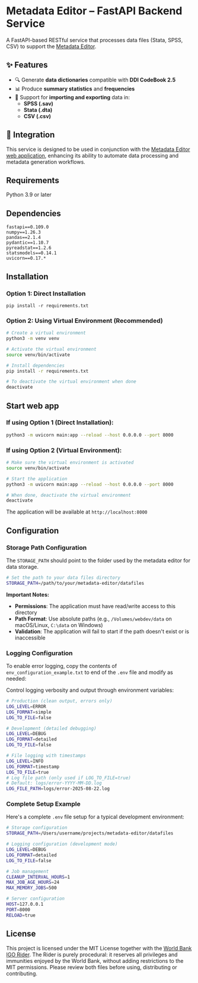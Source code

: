 # Metadata Editor – FastAPI Backend Service

A FastAPI-based RESTful service that processes data files (Stata, SPSS, CSV) to support the [Metadata Editor](https://github.com/worldbank/metadata-editor).

## ✨ Features

- 🔍 Generate **data dictionaries** compatible with **DDI CodeBook 2.5**
- 📊 Produce **summary statistics** and **frequencies**
- 🔄 Support for **importing and exporting** data in:
  - **SPSS (.sav)**
  - **Stata (.dta)**
  - **CSV (.csv)**

## 🔗 Integration

This service is designed to be used in conjunction with the [Metadata Editor web application](https://github.com/worldbank/metadata-editor), enhancing its ability to automate data processing and metadata generation workflows.


## Requirements
Python 3.9 or later

## Dependencies

```
fastapi==0.109.0
numpy==1.26.3
pandas==2.1.4
pydantic==1.10.7
pyreadstat==1.2.6
statsmodels==0.14.1
uvicorn==0.17.*
```

## Installation

### Option 1: Direct Installation
```
pip install -r requirements.txt
```

### Option 2: Using Virtual Environment (Recommended)
```bash
# Create a virtual environment
python3 -m venv venv

# Activate the virtual environment
source venv/bin/activate

# Install dependencies
pip install -r requirements.txt

# To deactivate the virtual environment when done
deactivate
```

## Start web app

### If using Option 1 (Direct Installation):
```bash
python3 -m uvicorn main:app --reload --host 0.0.0.0 --port 8000
```

### If using Option 2 (Virtual Environment):
```bash
# Make sure the virtual environment is activated
source venv/bin/activate

# Start the application
python3 -m uvicorn main:app --reload --host 0.0.0.0 --port 8000

# When done, deactivate the virtual environment
deactivate
```

The application will be available at `http://localhost:8000`

## Configuration

### Storage Path Configuration
The `STORAGE_PATH` should point to the folder used by the metadata editor for data storage. 

```bash
# Set the path to your data files directory
STORAGE_PATH=/path/to/your/metadata-editor/datafiles
```

**Important Notes:**
- **Permissions**: The application must have read/write access to this directory
- **Path Format**: Use absolute paths (e.g., `/Volumes/webdev/data` on macOS/Linux, `C:\data` on Windows)
- **Validation**: The application will fail to start if the path doesn't exist or is inaccessible


### Logging Configuration

To enable error logging, copy the contents of `env_configuration_example.txt` to end of the `.env` file and modify as needed:

Control logging verbosity and output through environment variables:

```bash
# Production (clean output, errors only)
LOG_LEVEL=ERROR
LOG_FORMAT=simple
LOG_TO_FILE=false

# Development (detailed debugging)
LOG_LEVEL=DEBUG
LOG_FORMAT=detailed
LOG_TO_FILE=false

# File logging with timestamps
LOG_LEVEL=INFO
LOG_FORMAT=timestamp
LOG_TO_FILE=true
# Log file path (only used if LOG_TO_FILE=true)
# Default: logs/error-YYYY-MM-DD.log
LOG_FILE_PATH=logs/error-2025-08-22.log
```

### Complete Setup Example
Here's a complete `.env` file setup for a typical development environment:

```bash
# Storage configuration
STORAGE_PATH=/Users/username/projects/metadata-editor/datafiles

# Logging configuration (development mode)
LOG_LEVEL=DEBUG
LOG_FORMAT=detailed
LOG_TO_FILE=false

# Job management
CLEANUP_INTERVAL_HOURS=1
MAX_JOB_AGE_HOURS=24
MAX_MEMORY_JOBS=500

# Server configuration
HOST=127.0.0.1
PORT=8000
RELOAD=true
```

## License

This project is licensed under the MIT License together with the [World Bank IGO Rider](WB-IGO-RIDER.md). The Rider is purely procedural: it reserves all privileges and immunities enjoyed by the World Bank, without adding restrictions to the MIT permissions. Please review both files before using, distributing or contributing.

